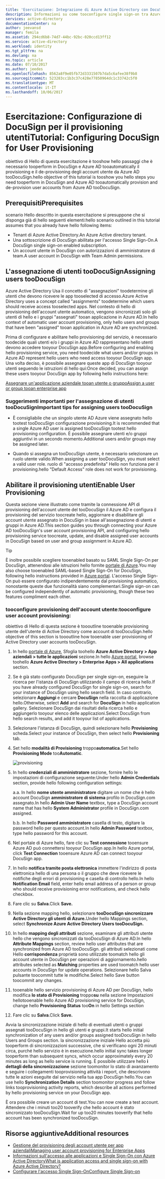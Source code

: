```yaml
---
title: 'Esercitazione: Integrazione di Azure Active Directory con DocuSign | Microsoft Docs'
description: Informazioni su come tooconfigure single sign-on tra Azure Active Directory e DocuSign.
services: active-directory
documentationCenter: na
author: jeevansd
manager: femila
ms.assetid: 294cd6b8-74d7-44bc-92bc-020ccd13ff12
ms.service: active-directory
ms.workload: identity
ms.tgt_pltfrm: na
ms.devlang: na
ms.topic: article
ms.date: 07/10/2017
ms.author: jeedes
ms.openlocfilehash: 8562a8f9e05fb72d3331507b7da5c6afee38f9b8
ms.sourcegitcommit: 523283cc1b3c37c428e77850964dc1c33742c5f0
ms.translationtype: MT
ms.contentlocale: it-IT
ms.lasthandoff: 10/06/2017
---
```

# <a name="tutorial-configuring-docusign-for-user-provisioning"></a><span data-ttu-id="a8973-103">Esercitazione: Configurazione di DocuSign per il provisioning utenti</span><span class="sxs-lookup"><span data-stu-id="a8973-103">Tutorial: Configuring DocuSign for User Provisioning</span></span>

<span data-ttu-id="a8973-104">obiettivo di Hello di questa esercitazione è tooshow hello passaggi che è necessario tooperform in DocuSign e Azure AD tooautomatically il provisioning e il de-provisioning degli account utente da Azure AD tooDocuSign.</span><span class="sxs-lookup"><span data-stu-id="a8973-104">hello objective of this tutorial is tooshow you hello steps you need tooperform in DocuSign and Azure AD tooautomatically provision and de-provision user accounts from Azure AD tooDocuSign.</span></span>

## <a name="prerequisites"></a><span data-ttu-id="a8973-105">Prerequisiti</span><span class="sxs-lookup"><span data-stu-id="a8973-105">Prerequisites</span></span>

<span data-ttu-id="a8973-106">scenario Hello descritto in questa esercitazione si presuppone che si disponga già di hello seguenti elementi:</span><span class="sxs-lookup"><span data-stu-id="a8973-106">hello scenario outlined in this tutorial assumes that you already have hello following items:</span></span>

*   <span data-ttu-id="a8973-107">Tenant di Azure Active Directory.</span><span class="sxs-lookup"><span data-stu-id="a8973-107">An Azure Active directory tenant.</span></span>
*   <span data-ttu-id="a8973-108">Una sottoscrizione di DocuSign abilitata per l'accesso Single Sign-On.</span><span class="sxs-lookup"><span data-stu-id="a8973-108">A DocuSign single sign-on enabled subscription.</span></span>
*   <span data-ttu-id="a8973-109">Un account utente in DocuSign con autorizzazioni di amministratore di team.</span><span class="sxs-lookup"><span data-stu-id="a8973-109">A user account in DocuSign with Team Admin permissions.</span></span>

## <a name="assigning-users-toodocusign"></a><span data-ttu-id="a8973-110">L'assegnazione di utenti tooDocuSign</span><span class="sxs-lookup"><span data-stu-id="a8973-110">Assigning users tooDocuSign</span></span>

<span data-ttu-id="a8973-111">Azure Active Directory Usa il concetto di "assegnazioni" toodetermine gli utenti che devono ricevere le app tooselected di accesso.</span><span class="sxs-lookup"><span data-stu-id="a8973-111">Azure Active Directory uses a concept called "assignments" toodetermine which users should receive access tooselected apps.</span></span> <span data-ttu-id="a8973-112">Nel contesto di hello di provisioning dell'account utente automatico, vengono sincronizzati solo gli utenti di hello e i gruppi "assegnati" tooan applicazione in Azure AD.</span><span class="sxs-lookup"><span data-stu-id="a8973-112">In hello context of automatic user account provisioning, only hello users and groups that have been "assigned" tooan application in Azure AD are synchronized.</span></span>

<span data-ttu-id="a8973-113">Prima di configurare e abilitare hello provisioning del servizio, è necessario toodecide quali utenti e/o i gruppi in Azure AD rappresentano hello utenti devono accedere tooyour DocuSign app.</span><span class="sxs-lookup"><span data-stu-id="a8973-113">Before configuring and enabling hello provisioning service, you need toodecide what users and/or groups in Azure AD represent hello users who need access tooyour DocuSign app.</span></span> <span data-ttu-id="a8973-114">Una volta deciso, è possibile assegnare queste app di DocuSign tooyour utenti seguendo le istruzioni di hello qui:</span><span class="sxs-lookup"><span data-stu-id="a8973-114">Once decided, you can assign these users tooyour DocuSign app by following hello instructions here:</span></span>

[<span data-ttu-id="a8973-115">Assegnare un'applicazione aziendale tooan utente o gruppo</span><span class="sxs-lookup"><span data-stu-id="a8973-115">Assign a user or group tooan enterprise app</span></span>](https://docs.microsoft.com/azure/active-directory/active-directory-coreapps-assign-user-azure-portal)

### <a name="important-tips-for-assigning-users-toodocusign"></a><span data-ttu-id="a8973-116">Suggerimenti importanti per l'assegnazione di utenti tooDocuSign</span><span class="sxs-lookup"><span data-stu-id="a8973-116">Important tips for assigning users tooDocuSign</span></span>

*   <span data-ttu-id="a8973-117">È consigliabile che un singolo utente AD Azure viene assegnato hello tootest tooDocuSign configurazione provisioning.</span><span class="sxs-lookup"><span data-stu-id="a8973-117">It is recommended that a single Azure AD user is assigned tooDocuSign tootest hello provisioning configuration.</span></span> <span data-ttu-id="a8973-118">È possibile assegnare utenti e/o gruppi aggiuntivi in un secondo momento.</span><span class="sxs-lookup"><span data-stu-id="a8973-118">Additional users and/or groups may be assigned later.</span></span>

*   <span data-ttu-id="a8973-119">Quando si assegna un tooDocuSign utente, è necessario selezionare un ruolo utente valido.</span><span class="sxs-lookup"><span data-stu-id="a8973-119">When assigning a user tooDocuSign, you must select a valid user role.</span></span> <span data-ttu-id="a8973-120">ruolo di "accesso predefinita" Hello non funziona per il provisioning.</span><span class="sxs-lookup"><span data-stu-id="a8973-120">hello "Default Access" role does not work for provisioning.</span></span>

## <a name="enable-user-provisioning"></a><span data-ttu-id="a8973-121">Abilitare il provisioning utenti</span><span class="sxs-lookup"><span data-stu-id="a8973-121">Enable User Provisioning</span></span>

<span data-ttu-id="a8973-122">Questa sezione viene illustrato come tramite la connessione API di provisioning dell'account utente del tooDocuSign il Azure AD e configura il provisioning del servizio toocreate hello, aggiornare e disabilitare gli account utente assegnato in DocuSign in base all'assegnazione di utenti e gruppi in Azure AD.</span><span class="sxs-lookup"><span data-stu-id="a8973-122">This section guides you through connecting your Azure AD tooDocuSign's user account provisioning API, and configuring hello provisioning service toocreate, update, and disable assigned user accounts in DocuSign based on user and group assignment in Azure AD.</span></span>

> [!Tip]
> <span data-ttu-id="a8973-123">È inoltre possibile scegliere tooenabled basato su SAML Single Sign-On per DocuSign, attenendosi alle istruzioni hello fornite [portale di Azure](https://portal.azure.com).</span><span class="sxs-lookup"><span data-stu-id="a8973-123">You may also choose tooenabled SAML-based Single Sign-On for DocuSign, following hello instructions provided in [Azure portal](https://portal.azure.com).</span></span> <span data-ttu-id="a8973-124">L'accesso Single Sign-On può essere configurato indipendentemente dal provisioning automatico, nonostante queste due funzionalità siano complementari.</span><span class="sxs-lookup"><span data-stu-id="a8973-124">Single sign-on can be configured independently of automatic provisioning, though these two features compliment each other.</span></span>

### <a name="tooconfigure-user-account-provisioning"></a><span data-ttu-id="a8973-125">tooconfigure provisioning dell'account utente:</span><span class="sxs-lookup"><span data-stu-id="a8973-125">tooconfigure user account provisioning:</span></span>

<span data-ttu-id="a8973-126">obiettivo di Hello di questa sezione è toooutline tooenable provisioning utente dell'utente di Active Directory come account di tooDocuSign.</span><span class="sxs-lookup"><span data-stu-id="a8973-126">hello objective of this section is toooutline how tooenable user provisioning of Active Directory user accounts tooDocuSign.</span></span>

1. <span data-ttu-id="a8973-127">In hello [portale di Azure](https://portal.azure.com), Sfoglia toohello **Azure Active Directory > App aziendali > tutte le applicazioni** sezione.</span><span class="sxs-lookup"><span data-stu-id="a8973-127">In hello [Azure portal](https://portal.azure.com), browse toohello **Azure Active Directory > Enterprise Apps > All applications** section.</span></span>

2. <span data-ttu-id="a8973-128">Se è già stato configurato DocuSign per single sign-on, eseguire la ricerca per l'istanza di DocuSign utilizzando il campo di ricerca hello.</span><span class="sxs-lookup"><span data-stu-id="a8973-128">If you have already configured DocuSign for single sign-on, search for your instance of DocuSign using hello search field.</span></span> <span data-ttu-id="a8973-129">In caso contrario, selezionare **Aggiungi** e cercare **DocuSign** nella raccolta di applicazione hello.</span><span class="sxs-lookup"><span data-stu-id="a8973-129">Otherwise, select **Add** and search for **DocuSign** in hello application gallery.</span></span> <span data-ttu-id="a8973-130">Selezionare DocuSign dai risultati della ricerca hello e aggiungerlo tooyour elenco delle applicazioni.</span><span class="sxs-lookup"><span data-stu-id="a8973-130">Select DocuSign from hello search results, and add it tooyour list of applications.</span></span>

3. <span data-ttu-id="a8973-131">Selezionare l'istanza di DocuSign, quindi selezionare hello **Provisioning** scheda.</span><span class="sxs-lookup"><span data-stu-id="a8973-131">Select your instance of DocuSign, then select hello **Provisioning** tab.</span></span>

4. <span data-ttu-id="a8973-132">Set hello **modalità di Provisioning** troppo**automatica**.</span><span class="sxs-lookup"><span data-stu-id="a8973-132">Set hello **Provisioning Mode** too**Automatic**.</span></span> 

    ![provisioning](./media/active-directory-saas-docusign-provisioning-tutorial/provisioning.png)

5. <span data-ttu-id="a8973-134">In hello **credenziali di amministratore** sezione, fornire hello le impostazioni di configurazione seguente:</span><span class="sxs-lookup"><span data-stu-id="a8973-134">Under hello **Admin Credentials** section, provide hello following configuration settings:</span></span>
   
    <span data-ttu-id="a8973-135">a.</span><span class="sxs-lookup"><span data-stu-id="a8973-135">a.</span></span> <span data-ttu-id="a8973-136">In hello **nome utente amministratore** digitare un nome che è hello account DocuSign **amministratore di sistema** profilo in DocuSign.com assegnato.</span><span class="sxs-lookup"><span data-stu-id="a8973-136">In hello **Admin User Name** textbox, type a DocuSign account name that has hello **System Administrator** profile in DocuSign.com assigned.</span></span>
   
    <span data-ttu-id="a8973-137">b.</span><span class="sxs-lookup"><span data-stu-id="a8973-137">b.</span></span> <span data-ttu-id="a8973-138">In hello **Password amministratore** casella di testo, digitare la password hello per questo account.</span><span class="sxs-lookup"><span data-stu-id="a8973-138">In hello **Admin Password** textbox, type hello password for this account.</span></span>

6. <span data-ttu-id="a8973-139">Nel portale di Azure hello, fare clic su **Test connessione** tooensure Azure AD può connettersi tooyour DocuSign app.</span><span class="sxs-lookup"><span data-stu-id="a8973-139">In hello Azure portal, click **Test Connection** tooensure Azure AD can connect tooyour DocuSign app.</span></span>

7. <span data-ttu-id="a8973-140">In hello **notifica tramite posta elettronica** immettere l'indirizzo di posta elettronica hello di una persona o il gruppo che deve ricevere le notifiche degli errori di provisioning e casella di controllo hello.</span><span class="sxs-lookup"><span data-stu-id="a8973-140">In hello **Notification Email** field, enter hello email address of a person or group who should receive provisioning error notifications, and check hello checkbox.</span></span>

8. <span data-ttu-id="a8973-141">Fare clic su **Salva**.</span><span class="sxs-lookup"><span data-stu-id="a8973-141">Click **Save.**</span></span>

9. <span data-ttu-id="a8973-142">Nella sezione mapping hello, selezionare **tooDocuSign sincronizzare Active Directory gli utenti di Azure.**</span><span class="sxs-lookup"><span data-stu-id="a8973-142">Under hello Mappings section, select **Synchronize Azure Active Directory Users tooDocuSign.**</span></span>

10. <span data-ttu-id="a8973-143">In hello **mapping degli attributi** sezione, esaminare gli attributi utente hello che vengono sincronizzati da tooDocuSign di Azure AD.</span><span class="sxs-lookup"><span data-stu-id="a8973-143">In hello **Attribute Mappings** section, review hello user attributes that are synchronized from Azure AD tooDocuSign.</span></span> <span data-ttu-id="a8973-144">gli attributi selezionati come Hello **corrispondenza** proprietà sono utilizzate toomatch hello gli account utente in DocuSign per operazioni di aggiornamento.</span><span class="sxs-lookup"><span data-stu-id="a8973-144">hello attributes selected as **Matching** properties are used toomatch hello user accounts in DocuSign for update operations.</span></span> <span data-ttu-id="a8973-145">Selezionare hello Salva pulsante toocommit tutte le modifiche.</span><span class="sxs-lookup"><span data-stu-id="a8973-145">Select hello Save button toocommit any changes.</span></span>

11. <span data-ttu-id="a8973-146">tooenable hello servizio provisioning di Azure AD per DocuSign, hello modifica **lo stato di Provisioning** troppo**su** nella sezione Impostazioni hello</span><span class="sxs-lookup"><span data-stu-id="a8973-146">tooenable hello Azure AD provisioning service for DocuSign, change hello **Provisioning Status** too**On** in hello Settings section</span></span>

12. <span data-ttu-id="a8973-147">Fare clic su **Salva**.</span><span class="sxs-lookup"><span data-stu-id="a8973-147">Click **Save.**</span></span>

<span data-ttu-id="a8973-148">Avvia la sincronizzazione iniziale di hello di eventuali utenti o gruppi assegnati tooDocuSign in hello gli utenti e gruppi.</span><span class="sxs-lookup"><span data-stu-id="a8973-148">It starts hello initial synchronization of any users and/or groups assigned tooDocuSign in hello Users and Groups section.</span></span> <span data-ttu-id="a8973-149">la sincronizzazione iniziale Hello accetta più tooperform di sincronizzazioni successive, che si verificano ogni 20 minuti circa, purché hello servizio è in esecuzione.</span><span class="sxs-lookup"><span data-stu-id="a8973-149">hello initial sync takes longer tooperform than subsequent syncs, which occur approximately every 20 minutes as long as hello service is running.</span></span> <span data-ttu-id="a8973-150">È possibile utilizzare hello **i dettagli della sincronizzazione** sezione toomonitor lo stato di avanzamento e seguire i collegamenti tooprovisioning attività i report, che descrivono tutte le azioni eseguite dal servizio nella tua app DocuSign hello.</span><span class="sxs-lookup"><span data-stu-id="a8973-150">You can use hello **Synchronization Details** section toomonitor progress and follow links tooprovisioning activity reports, which describe all actions performed by hello provisioning service on your DocuSign app.</span></span>

<span data-ttu-id="a8973-151">È ora possibile creare un account di test.</span><span class="sxs-lookup"><span data-stu-id="a8973-151">You can now create a test account.</span></span> <span data-ttu-id="a8973-152">Attendere che i minuti too20 tooverify che hello account è stato sincronizzato tooDocuSign.</span><span class="sxs-lookup"><span data-stu-id="a8973-152">Wait for up too20 minutes tooverify that hello account has been synchronized tooDocuSign.</span></span>

## <a name="additional-resources"></a><span data-ttu-id="a8973-153">Risorse aggiuntive</span><span class="sxs-lookup"><span data-stu-id="a8973-153">Additional resources</span></span>

* [<span data-ttu-id="a8973-154">Gestione del provisioning degli account utente per app aziendali</span><span class="sxs-lookup"><span data-stu-id="a8973-154">Managing user account provisioning for Enterprise Apps</span></span>](active-directory-saas-tutorial-list.md)
* [<span data-ttu-id="a8973-155">Informazioni sull'accesso alle applicazioni e Single Sign-On con Azure Active Directory</span><span class="sxs-lookup"><span data-stu-id="a8973-155">What is application access and single sign-on with Azure Active Directory?</span></span>](active-directory-appssoaccess-whatis.md)
* [<span data-ttu-id="a8973-156">Configurare l'accesso Single Sign-On</span><span class="sxs-lookup"><span data-stu-id="a8973-156">Configure Single Sign-on</span></span>](active-directory-saas-docusign-tutorial.md)